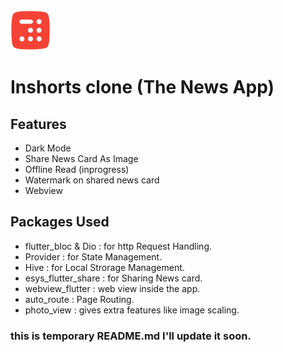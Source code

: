 <img src=assets/icons/logo.png height=64, width=64/>

# Inshorts clone (The News App)

## Features

- Dark Mode
- Share News Card As Image
- Offline Read (inprogress)
- Watermark on shared news card
- Webview

## Packages Used

- flutter_bloc & Dio : for http Request Handling.
- Provider : for State Management.
- Hive : for Local Strorage Management.
- esys_flutter_share : for Sharing News card.
- webview_flutter : web view inside the app.
- auto_route : Page Routing.
- photo_view : gives extra features like image scaling.

### this is temporary README.md I'll update it soon.
